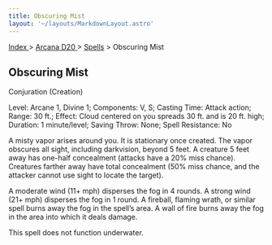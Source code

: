 ```yaml
---
title: Obscuring Mist
layout: '~/layouts/MarkdownLayout.astro'
---
```


[ Index ](/) > [ Arcana D20 ](/arcana.d20.srd) > [Spells](/arcana.d20.srd/spells) > Obscuring Mist

## Obscuring Mist

Conjuration (Creation)

Level: Arcane 1, Divine 1; Components: V, S; Casting Time: Attack action;
Range: 30 ft.; Effect: Cloud centered on you spreads 30 ft. and is 20 ft.
high; Duration: 1 minute/level; Saving Throw: None; Spell Resistance: No

A misty vapor arises around you. It is stationary once created. The vapor
obscures all sight, including darkvision, beyond 5 feet. A creature 5 feet
away has one-half concealment (attacks have a 20% miss chance). Creatures
farther away have total concealment (50% miss chance, and the attacker cannot
use sight to locate the target).

A moderate wind (11+ mph) disperses the fog in 4 rounds. A strong wind (21+
mph) disperses the fog in 1 round. A fireball, flaming wrath, or similar spell
burns away the fog in the spell’s area. A wall of fire burns away the fog in
the area into which it deals damage.

This spell does not function underwater.

